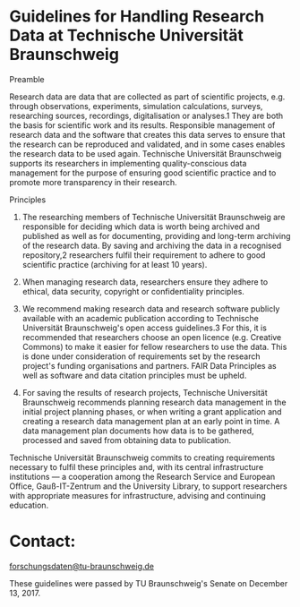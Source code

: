 # Guidelines for Handling Research Data at Technische Universität Braunschweig  

Preamble  

Research data are data that are collected as part of scientific projects, e.g. through observations, experiments, simulation calculations, surveys, researching sources, recordings, digitalisation or analyses.1 They are both the basis for scientific work and its results. Responsible management of research data and the software that creates this data serves to ensure that the research can be reproduced and validated, and in some cases enables the research data to be used again. Technische Universität Braunschweig supports its researchers in implementing quality-conscious data management for the purpose of ensuring good scientific practice and to promote more transparency in their research.  

Principles  

1) The researching members of Technische Universität Braunschweig are responsible for deciding which data is worth being archived and published as well as for documenting, providing and long-term archiving of the research data. By saving and archiving the data in a recognised repository,2 researchers fulfil their requirement to adhere to good scientific practice (archiving for at least 10 years).  

2) When managing research data, researchers ensure they adhere to ethical, data security, copyright or confidentiality principles.  

3) We recommend making research data and research software publicly available with an academic publication according to Technische Universität Braunschweig's open access guidelines.3 For this, it is recommended that researchers choose an open licence (e.g. Creative Commons) to make it easier for fellow researchers to use the data. This is done under consideration of requirements set by the research project's funding organisations and partners. FAIR Data Principles as well as software and data citation principles must be upheld.  

4) For saving the results of research projects, Technische Universität Braunschweig recommends planning research data management in the initial project planning phases, or when writing a grant application and creating a research data management plan at an early point in time. A data management plan documents how data is to be gathered, processed and saved from obtaining data to publication.  

Technische Universität Braunschweig commits to creating requirements necessary to fulfil these principles and, with its central infrastructure institutions — a cooperation among the Research Service and European Office, Gauß-IT-Zentrum and the University Library, to support researchers with appropriate measures for infrastructure, advising and continuing education.  

# Contact:  

forschungsdaten@tu-braunschweig.de  

These guidelines were passed by TU Braunschweig's Senate on December 13, 2017.  